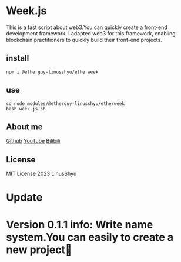 # Week.js

This is a fast script about web3.You can quickly create a front-end development framework.
I adapted web3 for this framework, enabling blockchain practitioners to quickly build their front-end projects.

## install

```shell
npm i @etherguy-linusshyu/etherweek
```

## use

```shell
cd node_modules/@etherguy-linusshyu/etherweek
bash week.js.sh
```

## About me

[Github](https://github.com/Linus-Shyu)
[YouTube](https://www.youtube.com/channel/UC4KtR-YsWDfWtikRGOZb58Q)
[Bilibili](https://space.bilibili.com/411591950?spm_id_from=333.1007.0.0)

## License

MIT License 2023 LinusShyu

# Update

Version 0.1.1
info:
Write name system.You can easily to create a new project🎉
=====================================================================================
